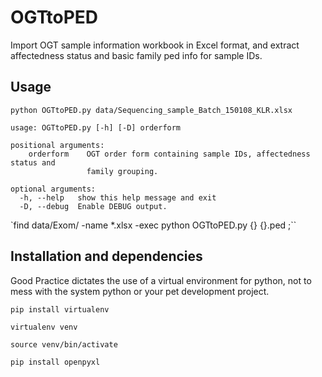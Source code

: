 OGTtoPED
========

Import OGT sample information workbook in Excel format, and extract affectedness status and basic family ped info for sample IDs.

Usage
-----

`python OGTtoPED.py data/Sequencing_sample_Batch_150108_KLR.xlsx`


    usage: OGTtoPED.py [-h] [-D] orderform

    positional arguments:
        orderform    OGT order form containing sample IDs, affectedness status and
                     family grouping.
    
    optional arguments:
      -h, --help   show this help message and exit
      -D, --debug  Enable DEBUG output.



`find data/Exom/ -name *.xlsx -exec python OGTtoPED.py \{\} \{\}.ped \;``

Installation and dependencies
-----------------------------

Good Practice dictates the use of a virtual environment for python, not to mess with the system python or your pet development project.

`pip install virtualenv`

`virtualenv venv`

`source venv/bin/activate`

`pip install openpyxl`

